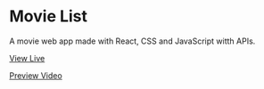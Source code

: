<h1>Movie List</h1>

<p>A movie web app made with React, CSS and JavaScript witth APIs.</p>

<a href="https://waynecruz.github.io/movie-list/" target="_blank">View Live</a>

<a href="https://github.com/user-attachments/assets/ebf9621a-8f43-4d02-b71a-f9f7b4564ca2" target="_blank">Preview Video</a>


